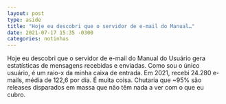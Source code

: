 ```yaml
---
layout: post
type: aside
title: "Hoje eu descobri que o servidor de e-mail do Manual…"
date: 2021-07-17 15:35 -0300
categories: notinhas
---
```

Hoje eu descobri que o servidor de e-mail do Manual do Usuário gera  estatísticas de mensagens recebidas e enviadas. Como sou o único usuário, é um raio-x da minha caixa de entrada. Em 2021, recebi 24.280 e-mails, média de 122,6 por dia. É muita coisa. Chutaria que ~95% são releases disparados em massa que não têm nada a ver com o que eu cubro.